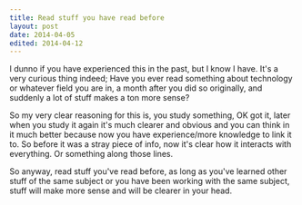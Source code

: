 ```yaml
---
title: Read stuff you have read before
layout: post
date: 2014-04-05
edited: 2014-04-12
---
```


I dunno if you have experienced this in the past, but I know I have. It's a very
curious thing indeed; Have you ever read something about technology or whatever
field you are in, a month after you did so originally, and suddenly a lot of
stuff makes a ton more sense?

<!--
Like for example, I read something about how RAM works or what RAM is.  I sorta
understand, I know it stands for "Random Access Memory" and that gives me an
idea of what it does etc.

Then I'm reading about the motherboard a week later. There I learn what it does,
why a good motherboard is good, what some ports are for, why they require
a certain order to put the RAM in (if you don't fill all the slots).

Then I read about... I dunno the processor and then later the graphics card.
And so on and so forth.

I see videos on the subject, read tons of posts etc. You know just have an
interest in this stuff.

Then I decide I will read that first post about RAM. *All of a sudden*, I learn
a TON more stuff from it. Oh OK, so "DDRn" in RAM is actually the speed at which
it can transfer data. OK. Oh and it stands for "Double Data Rate". OK, cool. Oh
OK, so the order of where you put the RAM matters because of how the motherboard
connects it to the processor and stuff.

This is just an example, actually what really happened is I heard something,
I looked it up cause I was curious and went on with my life. But then [this
video by
Computerphile](https://www.youtube.com/watch?v=lNuPy-r1GuQ&index=5&list=FLicj4_k_90isv5i45zoK4Cg)
completely cleared up for me WHY better parts are better, you know?
-->

So my very clear reasoning for this is, you study something, OK got it, later
when you study it again it's much clearer and obvious and you can think in it
much better because now you have experience/more knowledge to link it to. So
before it was a stray piece of info, now it's clear how it interacts with
everything. Or something along those lines.

So anyway, read stuff you've read before, as long as you've learned other stuff
of the same subject or you have been working with the same subject, stuff will
make more sense and will be clearer in your head.
